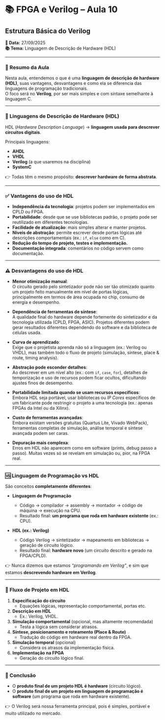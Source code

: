 # 📚 FPGA e Verilog – Aula 10  
## Estrutura Básica do Verilog  

**📅 Data:** 27/09/2025  
**📚 Tema:** Linguagem de Descrição de Hardware (HDL)  

---

### 📖 Resumo da Aula
Nesta aula, entendemos o que é uma **linguagem de descrição de hardware (HDL)**, suas vantagens, desvantagens e como ela se diferencia das linguagens de programação tradicionais.  
O foco será no **Verilog**, por ser mais simples e com sintaxe semelhante à linguagem C.  

---

### 🔎 Linguagens de Descrição de Hardware (HDL)
HDL (*Hardware Description Language*) → **linguagem usada para descrever circuitos digitais**.  

Principais linguagens:  
- **AHDL**  
- **VHDL**  
- **Verilog** (a que usaremos na disciplina)  
- **SystemC**

👉 Todas têm o mesmo propósito: **descrever hardware de forma abstrata**.

---

### ✅ Vantagens do uso de HDL
- **Independência da tecnologia**: projetos podem ser implementados em CPLD ou FPGA.  
- **Portabilidade**: desde que se use bibliotecas padrão, o projeto pode ser reutilizado em diferentes tecnologias.  
- **Facilidade de atualização**: mais simples alterar e manter projetos.  
- **Níveis de abstração**: permite escrever desde portas lógicas até descrições comportamentais (ex.: `if`, `else` como em C).  
- **Redução do tempo de projeto, testes e implementação.**  
- **Documentação integrada**: comentários no código servem como documentação.  

---

### ⚠️ Desvantagens do uso de HDL

- **Menor otimização manual**:  
  O circuito gerado pelo sintetizador pode não ser tão otimizado quanto um projeto feito manualmente em nível de portas lógicas, principalmente em termos de área ocupada no chip, consumo de energia e desempenho.

- **Dependência de ferramentas de síntese**:  
  A qualidade final do hardware depende fortemente do sintetizador e da tecnologia utilizada (CPLD, FPGA, ASIC). Projetos diferentes podem gerar resultados diferentes dependendo do software e da biblioteca de células usada.

- **Curva de aprendizado**:  
  Exige que o projetista aprenda não só a linguagem (ex.: Verilog ou VHDL), mas também todo o fluxo de projeto (simulação, síntese, place & route, timing analysis).

- **Abstração pode esconder detalhes**:  
  Ao descrever em um nível alto (ex.: com `if`, `case`, `for`), detalhes de temporização e uso de recursos podem ficar ocultos, dificultando ajustes finos de desempenho.

- **Portabilidade limitada quando se usam recursos específicos**:  
  Embora HDL seja portável, usar bibliotecas ou *IP Cores* específicos de um fabricante pode restringir o projeto a uma tecnologia (ex.: apenas FPGAs da Intel ou da Xilinx).

- **Custo de ferramentas avançadas**:  
  Embora existam versões gratuitas (Quartus Lite, Vivado WebPack), ferramentas completas de simulação, análise temporal e síntese avançada podem ser caras.

- **Depuração mais complexa**:  
  Erros em HDL não aparecem como em software (prints, debug passo a passo). Muitas vezes só se revelam em simulação ou, pior, na FPGA real.


---

### 🆚 Linguagem de Programação vs HDL
São conceitos **completamente diferentes**:

- **Linguagem de Programação**  
  - Código → compilador → assembly → montador → código de máquina → execução na CPU.  
  - Resultado final: **um programa que roda em hardware existente** (ex.: CPU).  

- **HDL (ex.: Verilog)**  
  - Código Verilog → sintetizador → mapeamento em bibliotecas → geração de circuito lógico.  
  - Resultado final: **hardware novo** (um circuito descrito e gerado na FPGA/CPLD).  

👉 Nunca dizemos que estamos *“programando em Verilog”*, e sim que estamos **descrevendo hardware em Verilog**.

---

### 🔄 Fluxo de Projeto em HDL
1. **Especificação do circuito**  
   - Equações lógicas, representação comportamental, portas etc.  
2. **Descrição em HDL**  
   - Ex.: Verilog, VHDL.  
3. **Simulação comportamental** (opcional, mas altamente recomendada)  
   - Testa a lógica sem considerar atrasos.  
4. **Síntese, posicionamento e roteamento (Place & Route)**  
   - Tradução do código em hardware real dentro da FPGA.  
5. **Simulação temporal** (opcional)  
   - Considera os atrasos da implementação física.  
6. **Implementação na FPGA**  
   - Geração do circuito lógico final.  

---

### 🏁 Conclusão
- O **produto final de um projeto HDL é hardware** (circuito lógico).  
- O **produto final de um projeto em linguagem de programação é software** (um programa que roda em hardware existente).  

👉 O Verilog será nossa ferramenta principal, pois é simples, portável e muito utilizado no mercado.
